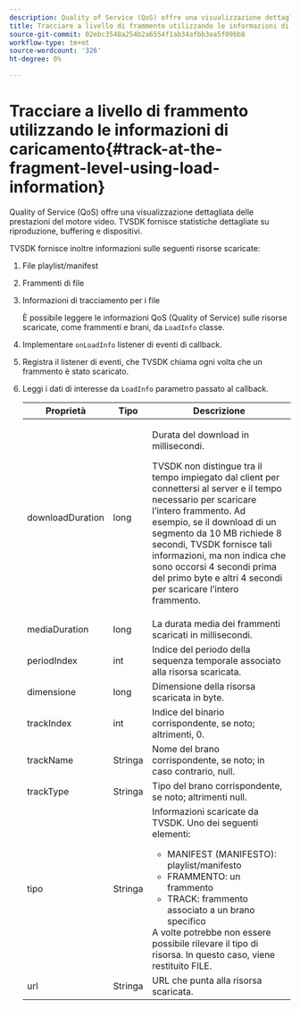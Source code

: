```yaml
---
description: Quality of Service (QoS) offre una visualizzazione dettagliata delle prestazioni del motore video. TVSDK fornisce statistiche dettagliate su riproduzione, buffering e dispositivi.
title: Tracciare a livello di frammento utilizzando le informazioni di caricamento
source-git-commit: 02ebc3548a254b2a6554f1ab34afbb3ea5f09bb8
workflow-type: tm+mt
source-wordcount: '326'
ht-degree: 0%

---
```


# Tracciare a livello di frammento utilizzando le informazioni di caricamento{#track-at-the-fragment-level-using-load-information}

Quality of Service (QoS) offre una visualizzazione dettagliata delle prestazioni del motore video. TVSDK fornisce statistiche dettagliate su riproduzione, buffering e dispositivi.

TVSDK fornisce inoltre informazioni sulle seguenti risorse scaricate:

1. File playlist/manifest
1. Frammenti di file
1. Informazioni di tracciamento per i file

   È possibile leggere le informazioni QoS (Quality of Service) sulle risorse scaricate, come frammenti e brani, da `LoadInfo` classe.

1. Implementare `onLoadInfo` listener di eventi di callback.
1. Registra il listener di eventi, che TVSDK chiama ogni volta che un frammento è stato scaricato.
1. Leggi i dati di interesse da `LoadInfo` parametro passato al callback.

   <table id="table_06BD536A23AB4A73B510998426BAE143"> 
    <thead> 
      <tr> 
      <th colname="col01" class="entry"> Proprietà </th> 
      <th colname="col1" class="entry"> Tipo </th> 
      <th colname="col2" class="entry"> Descrizione </th> 
      </tr> 
    </thead>
    <tbody> 
      <tr> 
      <td colname="col01"> <span class="codeph"> downloadDuration </span> </td> 
      <td colname="col1"> <span class="codeph"> long </span> </td> 
      <td colname="col2"> <p>Durata del download in millisecondi. </p> <p>TVSDK non distingue tra il tempo impiegato dal client per connettersi al server e il tempo necessario per scaricare l’intero frammento. Ad esempio, se il download di un segmento da 10 MB richiede 8 secondi, TVSDK fornisce tali informazioni, ma non indica che sono occorsi 4 secondi prima del primo byte e altri 4 secondi per scaricare l’intero frammento. </p> </td> 
      </tr> 
      <tr> 
      <td colname="col01"> <span class="codeph"> mediaDuration </span> </td> 
      <td colname="col1"> <span class="codeph"> long </span> </td> 
      <td colname="col2"> La durata media dei frammenti scaricati in millisecondi. </td> 
      </tr> 
      <tr> 
      <td colname="col01"> <span class="codeph"> periodIndex </span> </td> 
      <td colname="col1"> <span class="codeph"> int </span> </td> 
      <td colname="col2"> Indice del periodo della sequenza temporale associato alla risorsa scaricata. </td> 
      </tr> 
      <tr> 
      <td colname="col01"> <span class="codeph"> dimensione </span> </td> 
      <td colname="col1"> <span class="codeph"> long </span> </td> 
      <td colname="col2"> Dimensione della risorsa scaricata in byte. </td> 
      </tr> 
      <tr> 
      <td colname="col01"> <span class="codeph"> trackIndex </span> </td> 
      <td colname="col1"> <span class="codeph"> int </span> </td> 
      <td colname="col2"> Indice del binario corrispondente, se noto; altrimenti, 0. </td> 
      </tr> 
      <tr> 
      <td colname="col01"> <span class="codeph"> trackName </span> </td> 
      <td colname="col1"> <span class="codeph"> Stringa </span> </td> 
      <td colname="col2"> Nome del brano corrispondente, se noto; in caso contrario, null. </td> 
      </tr> 
      <tr> 
      <td colname="col01"> <span class="codeph"> trackType </span> </td> 
      <td colname="col1"> <span class="codeph"> Stringa </span> </td> 
      <td colname="col2"> Tipo del brano corrispondente, se noto; altrimenti null. </td> 
      </tr> 
      <tr> 
      <td colname="col01"> <span class="codeph"> tipo </span> </td> 
      <td colname="col1"> <span class="codeph"> Stringa </span> </td> 
      <td colname="col2"> Informazioni scaricate da TVSDK. Uno dei seguenti elementi: 
      <ul id="ul_9C3BDEBD878544DA95C7FF81114F9B5C"> 
      <li id="li_A093552B492A44FD8B30785E465F6886">MANIFEST (MANIFESTO): playlist/manifesto </li> 
      <li id="li_DEF9AC71AA564F9BB4C5D4E834432EE5">FRAMMENTO: un frammento </li> 
      <li id="li_57821F47B6F04CD38570BCE6447A01B8">TRACK: frammento associato a un brano specifico </li> 
      </ul> A volte potrebbe non essere possibile rilevare il tipo di risorsa. In questo caso, viene restituito FILE. </td> 
      </tr> 
      <tr> 
      <td colname="col01"> <span class="codeph"> url </span> </td> 
      <td colname="col1"> <span class="codeph"> Stringa </span> </td> 
      <td colname="col2"> URL che punta alla risorsa scaricata. </td> 
      </tr> 
    </tbody> 
   </table>
